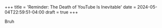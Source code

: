 +++
title = 'Reminder: The Death of YouTube Is Inevitable'
date = 2024-05-04T22:59:51-04:00
draft = true
+++

Bruh
